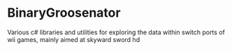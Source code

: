 # BinaryGroosenator
Various c# libraries and utilities for exploring the data within switch ports of wii games, mainly aimed at skyward sword hd
